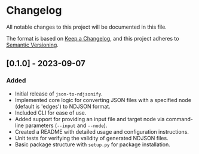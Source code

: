 # Changelog

All notable changes to this project will be documented in this file.

The format is based on [Keep a Changelog](https://keepachangelog.com/en/1.0.0/), and this project adheres to [Semantic Versioning](https://semver.org/spec/v2.0.0.html).

## [0.1.0] - 2023-09-07

### Added

- Initial release of `json-to-ndjsonify`.
- Implemented core logic for converting JSON files with a specified node (default is 'edges') to NDJSON format.
- Included CLI for ease of use.
- Added support for providing an input file and target node via command-line parameters (`--input` and `--node`).
- Created a README with detailed usage and configuration instructions.
- Unit tests for verifying the validity of generated NDJSON files.
- Basic package structure with `setup.py` for package installation.
